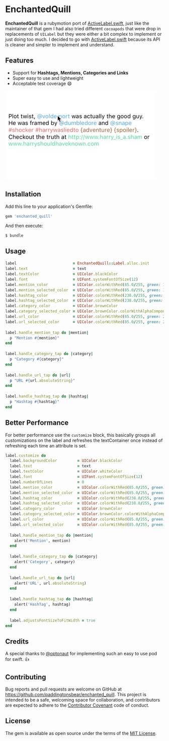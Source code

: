 # EnchantedQuill

**EnchantedQuill** is a rubymotion port of [ActiveLabel.swift](https://github.com/optonaut/ActiveLabel.swift), just like the maintainer of that gem
I had also tried different `cocoapods` that were drop in replacements of `UILabel` but they were either a bit complex to implement or just doing too much. I decided to go with [ActiveLabel.swift](https://github.com/optonaut/ActiveLabel.swift) because its API is cleaner and simpler to implement and understand.

## Features
* Support for **Hashtags, Mentions, Categories and Links**
* Super easy to use and lightweight
* Acceptable test coverage :smile:

![Alt Text](https://github.com/paddingtonsbear/enchanted_quill/raw/master/example.gif)

## Installation
Add this line to your application's Gemfile:

```ruby
gem 'enchanted_quill'
```

And then execute:

    $ bundle

## Usage

```ruby
label                         = EnchantedQuill::Label.alloc.init
label.text                    = text
label.textColor               = UIColor.blackColor
label.font                    = UIFont.systemFontOfSize(12)
label.mention_color           = UIColor.colorWithRed(85.0/255, green: 172.0/255, blue: 238.0/255, alpha: 1)
label.mention_selected_color  = UIColor.colorWithRed(85.0/255, green: 172.0/255, blue: 238.0/255, alpha: 1).colorWithAlphaComponent(0.5)
label.hashtag_color           = UIColor.colorWithRed(238.0/255, green: 85.0/255, blue: 96.0/255, alpha: 1)
label.hashtag_selected_color  = UIColor.colorWithRed(238.0/255, green: 85.0/255, blue: 96.0/255, alpha: 1).colorWithAlphaComponent(0.5)
label.category_color          = UIColor.brownColor
label.category_selected_color = UIColor.brownColor.colorWithAlphaComponent(0.5)
label.url_color               = UIColor.colorWithRed(85.0/255, green: 238.0/255, blue: 151.0/255, alpha: 1)
label.url_selected_color      = UIColor.colorWithRed(85.0/255, green: 238.0/255, blue: 151.0/255, alpha: 1).colorWithAlphaComponent(0.5)

label.handle_mention_tap do |mention|
  p "Mention #{mention}"
end

label.handle_category_tap do |category|
  p "Category #{category}"
end

label.handle_url_tap do |url|
  p "URL #{url.absoluteString}"
end

label.handle_hashtag_tap do |hashtag|
  p "Hashtag #{hashtag}"
end
```
## Better Performance 
For better performance use the `customize` block, this basically groups all customizations on the label
and refreshes the textContainer once instead of refreshing each time an attribute is set.
```ruby
label.customize do
  label.backgroundColor         = UIColor.blackColor
  label.text                    = text
  label.textColor               = UIColor.whiteColor
  label.font                    = UIFont.systemFontOfSize(12)
  label.numberOfLines           = 0
  label.mention_color           = UIColor.colorWithRed(85.0/255, green: 172.0/255, blue: 238.0/255, alpha: 1)
  label.mention_selected_color  = UIColor.colorWithRed(85.0/255, green: 172.0/255, blue: 238.0/255, alpha: 1).colorWithAlphaComponent(0.5)
  label.hashtag_color           = UIColor.colorWithRed(238.0/255, green: 85.0/255, blue: 96.0/255, alpha: 1)
  label.hashtag_selected_color  = UIColor.colorWithRed(238.0/255, green: 85.0/255, blue: 96.0/255, alpha: 1).colorWithAlphaComponent(0.5)
  label.category_color          = UIColor.brownColor
  label.category_selected_color = UIColor.brownColor.colorWithAlphaComponent(0.5)
  label.url_color               = UIColor.colorWithRed(85.0/255, green: 238.0/255, blue: 151.0/255, alpha: 1)
  label.url_selected_color      = UIColor.colorWithRed(85.0/255, green: 238.0/255, blue: 151.0/255, alpha: 1).colorWithAlphaComponent(0.5)

  label.handle_mention_tap do |mention|
    alert('Mention', mention)
  end

  label.handle_category_tap do |category|
    alert('Category', category)
  end

  label.handle_url_tap do |url|
    alert('URL', url.absoluteString)
  end

  label.handle_hashtag_tap do |hashtag|
    alert('HashTag', hashtag)
  end

  label.adjustsFontSizeToFitWidth = true
end
```


## Credits
A special thanks to [@optonaut](https://github.com/optonaut/ActiveLabel.swift) for implementing such an easy to use pod for swift. :+1:

## Contributing
Bug reports and pull requests are welcome on GitHub at https://github.com/paddingtonsbear/enchanted_quill. This project is intended to be a safe, welcoming space for collaboration, and contributors are expected to adhere to the [Contributor Covenant](http://contributor-covenant.org) code of conduct.

## License

The gem is available as open source under the terms of the [MIT License](http://opensource.org/licenses/MIT).

